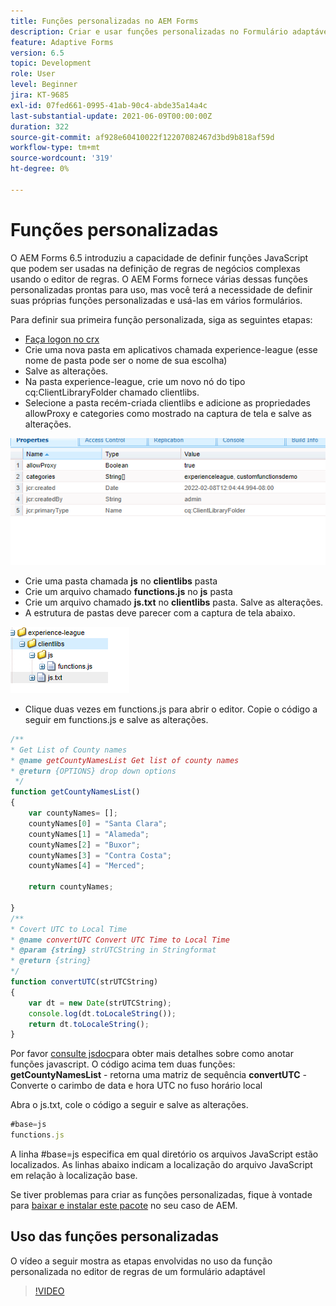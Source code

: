 ```yaml
---
title: Funções personalizadas no AEM Forms
description: Criar e usar funções personalizadas no Formulário adaptável
feature: Adaptive Forms
version: 6.5
topic: Development
role: User
level: Beginner
jira: KT-9685
exl-id: 07fed661-0995-41ab-90c4-abde35a14a4c
last-substantial-update: 2021-06-09T00:00:00Z
duration: 322
source-git-commit: af928e60410022f12207082467d3bd9b818af59d
workflow-type: tm+mt
source-wordcount: '319'
ht-degree: 0%

---
```


# Funções personalizadas

O AEM Forms 6.5 introduziu a capacidade de definir funções JavaScript que podem ser usadas na definição de regras de negócios complexas usando o editor de regras.
O AEM Forms fornece várias dessas funções personalizadas prontas para uso, mas você terá a necessidade de definir suas próprias funções personalizadas e usá-las em vários formulários.

Para definir sua primeira função personalizada, siga as seguintes etapas:
* [Faça logon no crx](http://localhost:4502/crx/de/index.jsp#/apps/experience-league/clientlibs)
* Crie uma nova pasta em aplicativos chamada experience-league (esse nome de pasta pode ser o nome de sua escolha)
* Salve as alterações.
* Na pasta experience-league, crie um novo nó do tipo cq:ClientLibraryFolder chamado clientlibs.
* Selecione a pasta recém-criada clientlibs e adicione as propriedades allowProxy e categories como mostrado na captura de tela e salve as alterações.

![client-lib](assets/custom-functions.png)
* Crie uma pasta chamada **js** no **clientlibs** pasta
* Crie um arquivo chamado **functions.js** no **js** pasta
* Crie um arquivo chamado **js.txt** no **clientlibs** pasta. Salve as alterações.
* A estrutura de pastas deve parecer com a captura de tela abaixo.

![Editor de regras](assets/folder-structure.png)

* Clique duas vezes em functions.js para abrir o editor.
Copie o código a seguir em functions.js e salve as alterações.

```javascript
/**
* Get List of County names
* @name getCountyNamesList Get list of county names
* @return {OPTIONS} drop down options 
 */
function getCountyNamesList()
{
    var countyNames= [];
    countyNames[0] = "Santa Clara";
    countyNames[1] = "Alameda";
    countyNames[2] = "Buxor";
    countyNames[3] = "Contra Costa";
    countyNames[4] = "Merced";

    return countyNames;

}
/**
* Covert UTC to Local Time
* @name convertUTC Convert UTC Time to Local Time
* @param {string} strUTCString in Stringformat
* @return {string}
*/
function convertUTC(strUTCString)
{
    var dt = new Date(strUTCString);
    console.log(dt.toLocaleString());
    return dt.toLocaleString();
}
```

Por favor [consulte jsdoc](https://jsdoc.app/index.html)para obter mais detalhes sobre como anotar funções javascript.
O código acima tem duas funções:
**getCountyNamesList** - retorna uma matriz de sequência
**convertUTC** - Converte o carimbo de data e hora UTC no fuso horário local

Abra o js.txt, cole o código a seguir e salve as alterações.

```javascript
#base=js
functions.js
```

A linha #base=js especifica em qual diretório os arquivos JavaScript estão localizados.
As linhas abaixo indicam a localização do arquivo JavaScript em relação à localização base.

Se tiver problemas para criar as funções personalizadas, fique à vontade para [baixar e instalar este pacote](assets/custom-functions.zip) no seu caso de AEM.

## Uso das funções personalizadas

O vídeo a seguir mostra as etapas envolvidas no uso da função personalizada no editor de regras de um formulário adaptável
>[!VIDEO](https://video.tv.adobe.com/v/340305?quality=12&learn=on)
